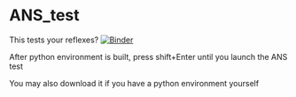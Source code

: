 # ANS_test
This tests your reflexes?
[![Binder](https://mybinder.org/badge_logo.svg)](https://mybinder.org/v2/gh/kINa291479/ANS_test/HEAD)

After python environment is built, press shift+Enter until you launch the ANS test

You may also download it if you have a python environment yourself 
